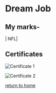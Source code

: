 # Dream Job

## My marks-

| NFL|

## Certificates

![Certificate 1](https://github.com/username/image.png)

![Certificate 2](https://www.google.com/url?sa=i&url=https%3A%2F%2Fwww.nfl.com%2Fnews%2Fnfl-week-18-bold-predictions-t-j-watt-shatters-sack-record-texans-stun-titans-to&psig=AOvVaw3hSUPob9sP89VTssnDpzLv&ust=1666834859976000&source=images&cd=vfe&ved=0CAwQjRxqFwoTCPi32O_h_PoCFQAAAAAdAAAAABAE)

[return to home](./README.md)
